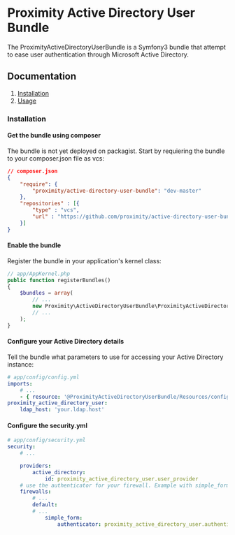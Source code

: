 Proximity Active Directory User Bundle
======================================

The ProximityActiveDirectoryUserBundle is a Symfony3 bundle that attempt to ease user authentication through Microsoft Active Directory.

## Documentation

 1. [Installation](/#installation)
 2. [Usage](/#usage)

### Installation

#### Get the bundle using composer

The bundle is not yet deployed on packagist. Start by requiering the bundle to your composer.json file as vcs:

```json
// composer.json
{
    "require": {
        "proximity/active-directory-user-bundle": "dev-master"
    },
    "repositories" : [{
        "type" : "vcs",
        "url" : "https://github.com/proximity/active-directory-user-bundle.git"
    }]
}
```

#### Enable the bundle

Register the bundle in your application's kernel class:

```php
// app/AppKernel.php
public function registerBundles()
{
    $bundles = array(
        // ...
        new Proximity\ActiveDirectoryUserBundle\ProximityActiveDirectoryUserBundle(),
        // ...
    );
}
```

#### Configure your Active Directory details

Tell the bundle what parameters to use for accessing your Active Directory instance:

```yaml
# app/config/config.yml
imports:
    # ...
    - { resource: '@ProximityActiveDirectoryUserBundle/Resources/config/security.xml' }
proximity_active_directory_user:
    ldap_host: 'your.ldap.host'
```

#### Configure the security.yml

```yaml
# app/config/security.yml
security:
    # ...

    providers:
        active_directory:
            id: proximity_active_directory_user.user_provider
    # use the authenticator for your firewall. Example with simple_form:
    firewalls:
        # ...
        default:
        # ...
            simple_form:
                authenticator: proximity_active_directory_user.authenticator
```
